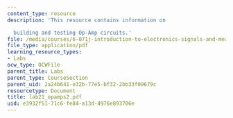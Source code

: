 ```yaml
---
content_type: resource
description: 'This resource contains information on

  building and testing Op-Amp circuits.'
file: /media/courses/6-071j-introduction-to-electronics-signals-and-measurement-spring-2006/e3932f5171c6fe84a13d4976e893706e_lab21_opamps2.pdf
file_type: application/pdf
learning_resource_types:
- Labs
ocw_type: OCWFile
parent_title: Labs
parent_type: CourseSection
parent_uid: 2a24b641-e32b-77e5-bf32-2bb33f09679c
resourcetype: Document
title: lab21_opamps2.pdf
uid: e3932f51-71c6-fe84-a13d-4976e893706e
---
```

